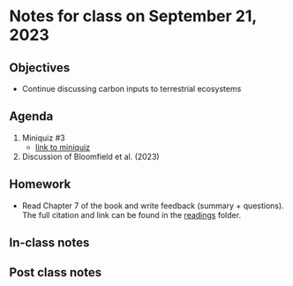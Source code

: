 # Notes for class on September 21, 2023

## Objectives
- Continue discussing carbon inputs to terrestrial ecosystems

## Agenda
1. Miniquiz #3
	- [link to miniquiz](../miniquizzes/miniquiz3_09.21.2023.pdf)
2. Discussion of Bloomfield et al. (2023)

## Homework
- Read Chapter 7 of the book and write feedback (summary + questions). 
The full citation and link can be found in the 
[readings](../readings) folder.

## In-class notes

## Post class notes

